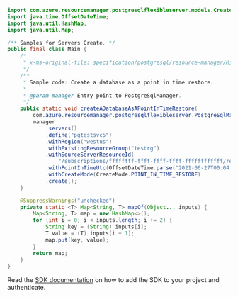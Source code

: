 ```java
import com.azure.resourcemanager.postgresqlflexibleserver.models.CreateMode;
import java.time.OffsetDateTime;
import java.util.HashMap;
import java.util.Map;

/** Samples for Servers Create. */
public final class Main {
    /*
     * x-ms-original-file: specification/postgresql/resource-manager/Microsoft.DBforPostgreSQL/stable/2021-06-01/examples/ServerCreatePointInTimeRestore.json
     */
    /**
     * Sample code: Create a database as a point in time restore.
     *
     * @param manager Entry point to PostgreSqlManager.
     */
    public static void createADatabaseAsAPointInTimeRestore(
        com.azure.resourcemanager.postgresqlflexibleserver.PostgreSqlManager manager) {
        manager
            .servers()
            .define("pgtestsvc5")
            .withRegion("westus")
            .withExistingResourceGroup("testrg")
            .withSourceServerResourceId(
                "/subscriptions/ffffffff-ffff-ffff-ffff-ffffffffffff/resourceGroups/testrg/providers/Microsoft.DBforPostgreSQL/flexibleServers/sourcepgservername")
            .withPointInTimeUtc(OffsetDateTime.parse("2021-06-27T00:04:59.4078005+00:00"))
            .withCreateMode(CreateMode.POINT_IN_TIME_RESTORE)
            .create();
    }

    @SuppressWarnings("unchecked")
    private static <T> Map<String, T> mapOf(Object... inputs) {
        Map<String, T> map = new HashMap<>();
        for (int i = 0; i < inputs.length; i += 2) {
            String key = (String) inputs[i];
            T value = (T) inputs[i + 1];
            map.put(key, value);
        }
        return map;
    }
}
```

Read the [SDK documentation](https://github.com/Azure/azure-sdk-for-java/blob/azure-resourcemanager-postgresqlflexibleserver_1.0.0-beta.4/sdk/postgresqlflexibleserver/azure-resourcemanager-postgresqlflexibleserver/README.md) on how to add the SDK to your project and authenticate.
